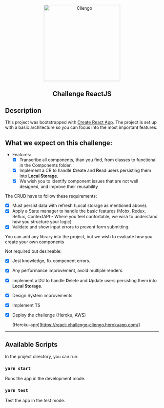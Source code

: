 <p align="center">
  <img src="https://res.cloudinary.com/hbrrdozyj/image/upload/v1558546804/cliengo819x195_zxegqs.png" width="250" title="Cliengo">
</p>
<h2 align="center">Challenge ReactJS</h2>

## Description
This project was bootstrapped with [Create React App](https://github.com/facebook/create-react-app).
The project is set up with a basic architecture so you can focus into the most important features.

## What we expect on this challenge:
- Features:
  - [x] Transcribe all components, than you find, from classes to functional in the Components folder.
  - [x] Implement a CR to handle **C**reate and **R**ead users persisting them into **Local Storage**.
  - [x] We wish you to identify component issues that are not well designed, and improve their reusability

The CRUD have to follow these requirements:
- [x] Must persist data with refresh (Local storage as mentioned above).
- [x] Apply a State manager to handle the basic features (Mobx, Redux, Reflux, ContextAPI - Where you feel confortable, we wish to understand how you structure your logic)
- [x] Validate and show input errors to prevent form submitting 

You can add any library into the project, but we wish to evaluate how you create your own components

Not required but desireable:
- [x] Jest knowledge, fix component errors.
- [x] Any performance improvement, avoid multiple renders.
- [x] Implement a DU to handle **D**elete and **U**pdate users persisting them into **Local Storage**.
- [x] Design System improvements
- [x] Implement TS
- [x] Deploy the challenge (Heroku, AWS)

  (Heroku-app)[https://react-challenge-cliengo.herokuapp.com/]
---

## Available Scripts

In the project directory, you can run:

### `yarn start`

Runs the app in the development mode.<br>

### `yarn test`

Test the app in the test mode.<br>
